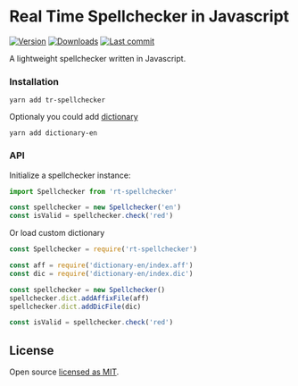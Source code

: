 # Real Time Spellchecker in Javascript

[![Version](https://img.shields.io/npm/v/rt-spellcheck.svg?style=flat-square)](https://www.npmjs.com/package/rt-spellcheck?activeTab=versions)
[![Downloads](https://img.shields.io/npm/dt/rt-spellcheck.svg?style=flat-square)](https://www.npmjs.com/package/rt-spellcheck)
[![Last commit](https://img.shields.io/github/last-commit/Pasalietis/rt-spellcheck.svg?style=flat-square)](https://github.com/Pasalietis/rt-spellcheck/graphs/commit-activity)

A lightweight spellchecker written in Javascript.

### Installation

```shell script
yarn add tr-spellchecker
```

Optionaly you could add [dictionary](https://github.com/wooorm/dictionaries)

```shell script
yarn add dictionary-en
```

### API

Initialize a spellchecker instance:

```ts
import Spellchecker from 'rt-spellchecker'

const spellchecker = new Spellchecker('en')
const isValid = spellchecker.check('red')
```

Or load custom dictionary

```ts
const Spellchecker = require('rt-spellchecker')

const aff = require('dictionary-en/index.aff')
const dic = require('dictionary-en/index.dic')

const spellchecker = new Spellchecker()
spellchecker.dict.addAffixFile(aff)
spellchecker.dict.addDicFile(dic)

const isValid = spellchecker.check('red')
```

## License

Open source [licensed as MIT](https://github.com/iamturns/eslint-config-airbnb-typescript/blob/master/LICENSE).
